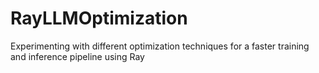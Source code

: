 # RayLLMOptimization
Experimenting with different optimization techniques for a faster training and inference pipeline using Ray
